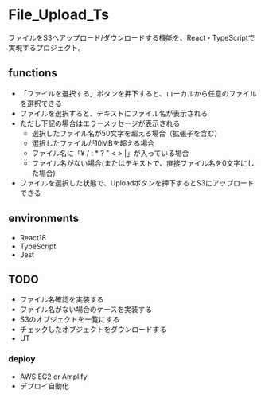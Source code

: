 # File_Upload_Ts
ファイルをS3へアップロード/ダウンロードする機能を、React・TypeScriptで実現するプロジェクト。

## functions
- 「ファイルを選択する」ボタンを押下すると、ローカルから任意のファイルを選択できる
- ファイルを選択すると、テキストにファイル名が表示される
- ただし下記の場合はエラーメッセージが表示される
  - 選択したファイル名が50文字を超える場合（拡張子を含む）
  - 選択したファイルが10MBを超える場合
  - ファイル名に「¥ / : * ? " < > |」が入っている場合
  - ファイル名がない場合(またはテキストで、直接ファイル名を0文字にした場合)
- ファイルを選択した状態で、Uploadボタンを押下するとS3にアップロードできる

## environments
- React18
- TypeScript
- Jest
## TODO
- ファイル名確認を実装する
- ファイル名がない場合のケースを実装する
- S3のオブジェクトを一覧にする
- チェックしたオブジェクトをダウンロードする
- UT

### deploy
- AWS EC2 or Amplify
- デプロイ自動化
